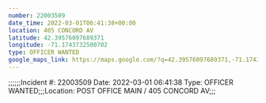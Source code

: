 ```yaml
---
number: 22003509
date_time: 2022-03-01T06:41:38+00:00
location: 405 CONCORD AV
latitude: 42.39576097689371
longitude: -71.1743732500702
type: OFFICER WANTED
google_maps_link: https://maps.google.com/?q=42.39576097689371,-71.1743732500702
---
```


;;;;;;Incident #: 22003509  Date: 2022-03-01 06:41:38   Type: OFFICER WANTED;;;Location: POST OFFICE MAIN / 405 CONCORD AV;;;
